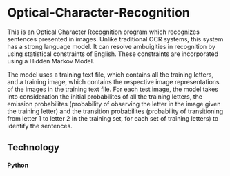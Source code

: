 # Optical-Character-Recognition

This is an Optical Character Recognition program which recognizes sentences presented in images. Unlike traditional OCR systems, this system has a strong language model. It can resolve ambuigities in recognition by using statistical constraints of English. These constraints are incorporated using a Hidden Markov Model.

The model uses a training text file, which contains all the training letters, and a training image, which contains the respective image representations of the images in the training text file.
For each test image, the model takes into consideration the initial probabilites of all the training letters, the emission probabilites (probability of observing the letter in the image given the training letter) and the transition probabilites (probability of transitioning from letter 1 to letter 2 in the training set, for each set of training letters) to identify the sentences.

## Technology
#### Python
